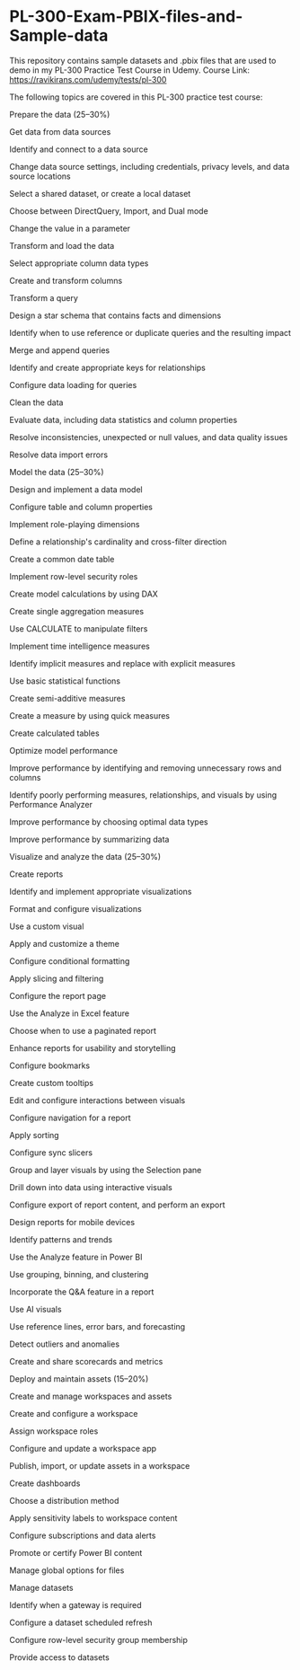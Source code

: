 # PL-300-Exam-PBIX-files-and-Sample-data
This repository contains sample datasets and .pbix files that are used to demo in my PL-300 Practice Test Course in Udemy.
Course Link: https://ravikirans.com/udemy/tests/pl-300

The following topics are covered in this PL-300 practice test course:

Prepare the data (25–30%)

Get data from data sources

Identify and connect to a data source

Change data source settings, including credentials, privacy levels, and data source locations

Select a shared dataset, or create a local dataset

Choose between DirectQuery, Import, and Dual mode

Change the value in a parameter

Transform and load the data

Select appropriate column data types

Create and transform columns

Transform a query

Design a star schema that contains facts and dimensions

Identify when to use reference or duplicate queries and the resulting impact

Merge and append queries

Identify and create appropriate keys for relationships

Configure data loading for queries

Clean the data

Evaluate data, including data statistics and column properties

Resolve inconsistencies, unexpected or null values, and data quality issues

Resolve data import errors

Model the data (25–30%)

Design and implement a data model

Configure table and column properties

Implement role-playing dimensions

Define a relationship's cardinality and cross-filter direction

Create a common date table

Implement row-level security roles

Create model calculations by using DAX

Create single aggregation measures

Use CALCULATE to manipulate filters

Implement time intelligence measures

Identify implicit measures and replace with explicit measures

Use basic statistical functions

Create semi-additive measures

Create a measure by using quick measures

Create calculated tables

Optimize model performance

Improve performance by identifying and removing unnecessary rows and columns

Identify poorly performing measures, relationships, and visuals by using Performance Analyzer

Improve performance by choosing optimal data types

Improve performance by summarizing data

Visualize and analyze the data (25–30%)

Create reports

Identify and implement appropriate visualizations

Format and configure visualizations

Use a custom visual

Apply and customize a theme

Configure conditional formatting

Apply slicing and filtering

Configure the report page

Use the Analyze in Excel feature

Choose when to use a paginated report

Enhance reports for usability and storytelling

Configure bookmarks

Create custom tooltips

Edit and configure interactions between visuals

Configure navigation for a report

Apply sorting

Configure sync slicers

Group and layer visuals by using the Selection pane

Drill down into data using interactive visuals

Configure export of report content, and perform an export

Design reports for mobile devices

Identify patterns and trends

Use the Analyze feature in Power BI

Use grouping, binning, and clustering

Incorporate the Q&A feature in a report

Use AI visuals

Use reference lines, error bars, and forecasting

Detect outliers and anomalies

Create and share scorecards and metrics

Deploy and maintain assets (15–20%)

Create and manage workspaces and assets

Create and configure a workspace

Assign workspace roles

Configure and update a workspace app

Publish, import, or update assets in a workspace

Create dashboards

Choose a distribution method

Apply sensitivity labels to workspace content

Configure subscriptions and data alerts

Promote or certify Power BI content

Manage global options for files

Manage datasets

Identify when a gateway is required

Configure a dataset scheduled refresh

Configure row-level security group membership

Provide access to datasets
